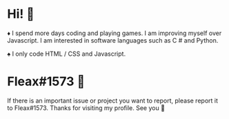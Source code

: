 # Hi! 👋 

♦️ I spend more days coding and playing games. I am improving myself over Javascript. I am interested in software languages ​​such as C # and Python.

 
♠ I only code HTML / CSS and Javascript.




# Fleax#1573 💖



If there is an important issue or project you want to report, please report it to Fleax#1573. Thanks for visiting my profile. See you 👋
